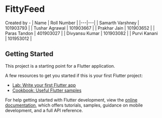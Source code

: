 # FittyFeed

Created by - 
| Name | Roll Number |
|---|---|
| Samarth Varshney | 101903793 |
| Tushar Agrawal | 101903667 |
| Prakhar Jain | 101903652 |
| Paras Tandon | 401903027 |
| Divyansu Kumar | 101903082 |
| Purvi Kanani | 101953012 |


## Getting Started

This project is a starting point for a Flutter application.

A few resources to get you started if this is your first Flutter project:

- [Lab: Write your first Flutter app](https://docs.flutter.dev/get-started/codelab)
- [Cookbook: Useful Flutter samples](https://docs.flutter.dev/cookbook)

For help getting started with Flutter development, view the
[online documentation](https://docs.flutter.dev/), which offers tutorials,
samples, guidance on mobile development, and a full API reference.
